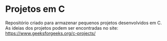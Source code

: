# Projetos em C
 Repositório criado para armazenar pequenos projetos desenvolvidos em C. 
 As ideias dos projetos podem ser encontradas no site: https://www.geeksforgeeks.org/c-projects/
